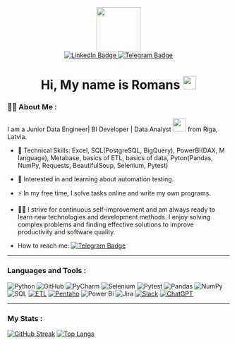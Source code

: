 <div id="header" align="center">
  <img src="https://media.giphy.com/media/EOmYN5kVP3W2Lyn6dx/giphy.gif" width="100"/>

<div id="badges">
  <a href="https://www.linkedin.com/in/romans-sveds">
    <img src="https://img.shields.io/badge/LinkedIn-blue?style=for-the-badge&logo=linkedin&logoColor=white" alt="LinkedIn Badge"/>
  </a>
  <a href="https://t.me/RoMark2110">
    <img src="https://img.shields.io/badge/Telegram-blue?style=for-the-badge&logo=telegram&logoColor=white" alt="Telegram Badge"/>
  </a>
</div>
<img src="https://komarev.com/ghpvc/?username=romark21&style=flat-square&color=blue" alt=""/>
<h1>
  Hi, My name is Romans
  <img src="https://media.giphy.com/media/hvRJCLFzcasrR4ia7z/giphy.gif" width="30px"/>
</h1>
 </div> 

### :man_technologist: <b>About Me</b> :
  
I am a Junior Data Engineer| BI Developer | Data Analyst <img src="https://media.giphy.com/media/WUlplcMpOCEmTGBtBW/giphy.gif" width="30"> from Riga, Latvia.
  
- :telescope: Technical Skills: Excel, SQL(PostgreSQL, BigQuery), PowerBI(DAX, M language), Metabase, basics of ETL, basics of data, Pyton(Pandas, NumPy, Requests, BeautifulSoup, Selenium, Pytest)

- :seedling: Interested in and learning about automation testing.

- :zap: In my free time, I solve tasks online and write my own programs.

- :running_man: I strive for continuous self-improvement and am always ready to learn new technologies and development methods. I enjoy solving complex problems and finding effective solutions to improve productivity and software quality.

- How to reach me: [![Telegram Badge](https://img.shields.io/badge/-RoMark2110-blue?style=flat&logo=Telegram&logoColor=white)](https://t.me/RoMark2110) 

---

### Languages and Tools :

![Python](https://img.shields.io/badge/python-3670A0?style=for-the-badge&logo=python&logoColor=ffdd54)
![GitHub](https://img.shields.io/badge/github-%23121011.svg?style=for-the-badge&logo=github&logoColor=white)
![PyCharm](https://img.shields.io/badge/pycharm-143?style=for-the-badge&logo=pycharm&logoColor=black&color=black&labelColor=green)
![Selenium](https://img.shields.io/badge/-selenium-%43B02A?style=for-the-badge&logo=selenium&logoColor=white)
![Pytest](https://img.shields.io/badge/pytest-%23ffffff.svg?style=for-the-badge&logo=pytest&logoColor=2f9fe3)
![Pandas](https://img.shields.io/badge/Pandas-2C2D72?style=for-the-badge&logo=pandas&logoColor=white)
![NumPy](https://img.shields.io/badge/numpy-%23013243.svg?style=for-the-badge&logo=numpy&logoColor=white)
![SQL](https://img.shields.io/badge/PostgreSQL-316192?style=for-the-badge&logo=postgresql&logoColor=white)
[![ETL](https://custom-icon-badges.demolab.com/badge/ETL-9370DB?logo=etl-logo&logoColor=fff)](#)
[![Pentaho](https://img.shields.io/badge/Pentaho-blue?logo=pentaho&logoColor=white)](https://www.hitachivantara.com/en-us/products/data-management-analytics/pentaho-platform.html)
![Power Bi](https://img.shields.io/badge/power_bi-F2C811?style=for-the-badge&logo=powerbi&logoColor=black)
![Jira](https://img.shields.io/badge/Jira-0052CC?style=for-the-badge&logo=Jira&logoColor=white)
[![Slack](https://img.shields.io/badge/Slack-4A154B?logo=slack&logoColor=fff)](#)
[![ChatGPT](https://img.shields.io/badge/ChatGPT-74aa9c?logo=openai&logoColor=white)](#)


---

### My Stats :

[![GitHub Streak](https://github-readme-streak-stats.herokuapp.com?user=romark21&theme=ocean-gradient&hide_border=true&border_radius=10&date_format=j%20M%5B%20Y%5D)](https://git.io/streak-stats)
[![Top Langs](https://github-readme-stats.vercel.app/api/top-langs/?username=romark21&layout=donut-vertical&theme=react)](https://github.com/anuraghazra/github-readme-stats)

